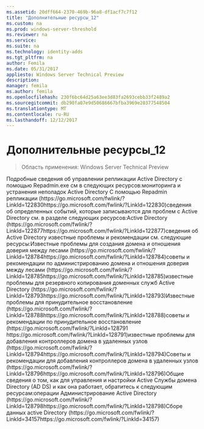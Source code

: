 ```yaml
---
ms.assetid: 20dff664-2370-469b-96a8-df1acf7c7f12
title: "Дополнительные ресурсы_12"
ms.custom: na
ms.prod: windows-server-threshold
ms.reviewer: na
ms.service: 
ms.suite: na
ms.technology: identity-adds
ms.tgt_pltfrm: na
author: Femila
ms.date: 05/31/2017
appliesto: Windows Server Technical Preview
description: 
manager: femila
ms.author: femila
ms.openlocfilehash: 230f6bc64d25a63ee3d83fa2693cebb33f2489a2
ms.sourcegitcommit: db290fa07e9d50686667bfba3969e20377548504
ms.translationtype: MT
ms.contentlocale: ru-RU
ms.lasthandoff: 12/12/2017
---
```

# <a name="additional-resources12"></a>Дополнительные ресурсы_12

>Область применения: Windows Server Technical Preview


<developerConceptualDocument xmlns="https://ddue.schemas.microsoft.com/authoring/2003/5" xmlns:xlink="https://www.w3.org/1999/xlink" xmlns:xsi="https://www.w3.org/2001/XMLSchema-instance" xsi:schemaLocation="https://ddue.schemas.microsoft.com/authoring/2003/5 http://clixdevr3.blob.core.windows.net/ddueschema/developer.xsd">
  <introduction>
    <para>Подробные сведения об управлении репликации Active Directory с помощью Repadmin.exe см в следующих ресурсов:</para><list class="bullet"><listItem><para>мониторинга и устранения неполадок Active Directory С помощью Repadmin репликации (<externalLink><linkText>https://go.microsoft.com/fwlink/?LinkId=122830</linkText><linkUri>https://go.microsoft.com/fwlink/?LinkId=122830</linkUri></externalLink>)</para></listItem></list><para>сведения об определенных событий, которые записываются для проблем с Active Directory см. в разделе следующих ресурсов:</para><list class="bullet"><listItem><para>Active Directory (<externalLink><linkText>https://go.microsoft.com/fwlink/?LinkId=122877</linkText><linkUri>https://go.microsoft.com/fwlink/?LinkId=122877</linkUri></externalLink>)</para></listItem></list><para>сведения об Active Directory известные проблемы и рекомендации см. следующие ресурсы:</para><list class="bullet"><listItem><para>Известные проблемы для создания домена и отношения доверия между лесами (<externalLink><linkText>https://go.microsoft.com/fwlink/?LinkId=128784</linkText><linkUri>https://go.microsoft.com/fwlink/?LinkId=128784</linkUri></externalLink>)</para></listItem><listItem><para>советы и рекомендации по администрированию домена и отношения доверия между лесами (<externalLink><linkText>https://go.microsoft.com/fwlink/?LinkId=128785</linkText><linkUri>https://go.microsoft.com/fwlink/?LinkId=128785</linkUri></externalLink>)</para></listItem><listItem><para>известные проблемы для резервного копирования доменных служб Active Directory (<externalLink><linkText>https://go.microsoft.com/fwlink/?LinkId=128793</linkText><linkUri>https://go.microsoft.com/fwlink/?LinkId=128793</linkUri></externalLink>)</para></listItem><listItem><para>Известные проблемы для принудительное восстановление (<externalLink><linkText>https://go.microsoft.com/fwlink/?LinkId=128788</linkText><linkUri>https://go.microsoft.com/fwlink/?LinkId=128788</linkUri></externalLink>)</para></listItem><listItem><para>советы и рекомендации по принудительное восстановление (<externalLink><linkText>https://go.microsoft.com/fwlink/?LinkId=128791 </linkText><linkUri>https://go.microsoft.com/fwlink/?LinkId=128791</linkUri></externalLink>)</para></listItem><listItem><para>известные проблемы для добавления контроллеров домена в удаленных узлов (<externalLink><linkText>https://go.microsoft.com/fwlink/?LinkId=128794</linkText><linkUri>https://go.microsoft.com/fwlink/?LinkId=128794</linkUri></externalLink>)</para></listItem><listItem><para>Советы и рекомендации для добавления контроллеров домена в удаленных узлов (<externalLink><linkText>https://go.microsoft.com/fwlink/?LinkId=128796</linkText><linkUri>https://go.microsoft.com/fwlink/?LinkId=128796</linkUri></externalLink>)</para></listItem></list><para>Общие сведения о том, как для управления и настройки Active Службы домена Directory (AD DS) и как она работает, обратитесь к следующим ресурсам:</para><list class="bullet"><listItem><para>операции Администрирование Active Directory (<externalLink><linkText>https://go.microsoft.com/fwlink/?LinkId=128798</linkText><linkUri>https://go.microsoft.com/fwlink/?LinkId=128798</linkUri></externalLink>)</para></listItem><listItem><para>Сборе данных active Directory (<externalLink><linkText>https://go.microsoft.com/fwlink/?LinkId=34157</linkText><linkUri>https://go.microsoft.com/fwlink/?LinkId=34157</linkUri></externalLink>)</para></listItem></list>
  </introduction>
  <relatedTopics />
</developerConceptualDocument>


